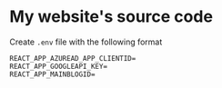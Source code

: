 # My website's source code

Create `.env` file with the following format

```
REACT_APP_AZUREAD_APP_CLIENTID=
REACT_APP_GOOGLEAPI_KEY=
REACT_APP_MAINBLOGID=
```